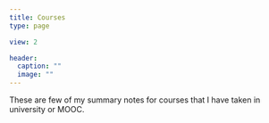 ```yaml
---
title: Courses
type: page

view: 2

header:
  caption: ""
  image: ""
---
```


These are few of my summary notes for courses that I have taken in university or MOOC.
